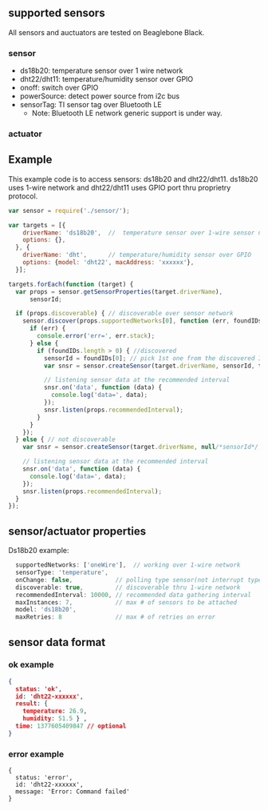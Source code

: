 ## supported sensors
All sensors and auctuators are tested on Beaglebone Black.

### sensor
 - ds18b20: temperature sensor over 1 wire network
 - dht22/dht11: temperature/humidity sensor over GPIO
 - onoff: switch over GPIO
 - powerSource: detect power source from i2c bus
 - sensorTag: TI sensor tag over Bluetooth LE
    - Note: Bluetooth LE network generic support is under way.

### actuator

## Example 

This example code is to access sensors: ds18b20 and dht22/dht11. ds18b20 uses 1-wire network and dht22/dht11 uses GPIO port thru proprietry protocol.

```js
var sensor = require('./sensor/');

var targets = [{ 
    driverName: 'ds18b20',  //  temperature sensor over 1-wire sensor network
    options: {}, 
  }, {
    driverName: 'dht',      // temperature/humidity sensor over GPIO
    options: {model: 'dht22', macAddress: 'xxxxxx'},
  }];

targets.forEach(function (target) {
  var props = sensor.getSensorProperties(target.driverName),
      sensorId;

  if (props.discoverable) { // discoverable over sensor network
    sensor.discover(props.supportedNetworks[0], function (err, foundIDs) {
      if (err) {
        console.error('err=', err.stack);
      } else {
        if (foundIDs.length > 0) { //discovered
          sensorId = foundIDs[0]; // pick 1st one from the discovered IDs
          var snsr = sensor.createSensor(target.driverName, sensorId, target.options);

          // listening sensor data at the recommended interval
          snsr.on('data', function (data) { 
            console.log('data=', data); 
          });
          snsr.listen(props.recommendedInterval);
        }
      }
    });
  } else { // not discoverable
    var snsr = sensor.createSensor(target.driverName, null/*sensorId*/, target.options);

    // listening sensor data at the recommended interval
    snsr.on('data', function (data) {
      console.log('data=', data);
    });
    snsr.listen(props.recommendedInterval);
  }
});
```

## sensor/actuator properties


Ds18b20 example:
```js
  supportedNetworks: ['oneWire'],  // working over 1-wire network
  sensorType: 'temperature',  
  onChange: false,            // polling type sensor(not interrupt type)
  discoverable: true,         // discoverable thru 1-wire network 
  recommendedInterval: 10000, // recommended data gathering interval
  maxInstances: 7,            // max # of sensors to be attached 
  model: 'ds18b20',     
  maxRetries: 8               // max # of retries on error

```
## sensor data format

### ok example

```json
{ 
  status: 'ok',
  id: 'dht22-xxxxxx',
  result: { 
    temperature: 26.9, 
    humidity: 51.5 } ,
  time: 1377605409847 // optional
}
```

### error example

```
{ 
  status: 'error',
  id: 'dht22-xxxxxx',
  message: 'Error: Command failed' 
}
```
